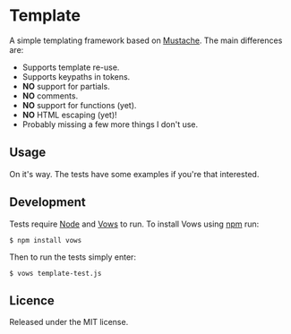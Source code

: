 Template
========

A simple templating framework based on [Mustache][#mustache]. The main
differences are:

 - Supports template re-use.
 - Supports keypaths in tokens.
 - __NO__ support for partials.
 - __NO__ comments.
 - __NO__ support for functions (yet).
 - __NO__ HTML escaping (yet)!
 - Probably missing a few more things I don't use.

[#mustache]: http://mustache.github.com/

Usage
-----

On it's way. The tests have some examples if you're that interested.

Development
-----------

Tests require [Node][#node] and [Vows][#vows] to run. To install Vows
using [npm][#npm] run:

    $ npm install vows

Then to run the tests simply enter:

    $ vows template-test.js

[#node]: http://nodejs.org/
[#vows]: http://vowsjs.org/
[#npm]:  http://npmjs.org/

Licence
-------

Released under the MIT license.

